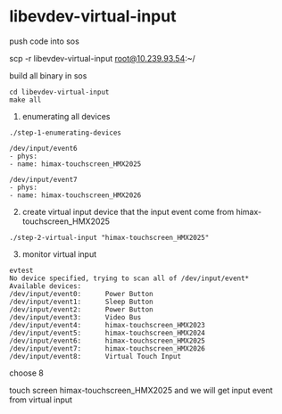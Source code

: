 # libevdev-virtual-input
push code into sos

scp -r libevdev-virtual-input root@10.239.93.54:~/

build all binary in sos
```
cd libevdev-virtual-input
make all
```

1. enumerating all devices

```
./step-1-enumerating-devices

/dev/input/event6
- phys:
- name: himax-touchscreen_HMX2025

/dev/input/event7
- phys:
- name: himax-touchscreen_HMX2026
```


2. create virtual input device that the input event come from himax-touchscreen_HMX2025
```
./step-2-virtual-input "himax-touchscreen_HMX2025"
```

3. monitor virtual input

```
evtest
No device specified, trying to scan all of /dev/input/event*
Available devices:
/dev/input/event0:      Power Button
/dev/input/event1:      Sleep Button
/dev/input/event2:      Power Button
/dev/input/event3:      Video Bus
/dev/input/event4:      himax-touchscreen_HMX2023
/dev/input/event5:      himax-touchscreen_HMX2024
/dev/input/event6:      himax-touchscreen_HMX2025
/dev/input/event7:      himax-touchscreen_HMX2026
/dev/input/event8:      Virtual Touch Input
```

choose 8

touch screen himax-touchscreen_HMX2025
and we will get input event from virtual input


